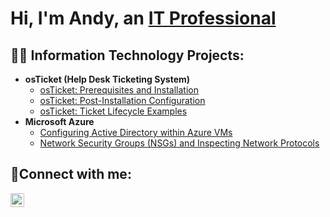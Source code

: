 <h1>Hi, I'm Andy, an <a href="https://www.linkedin.com/in/andy-gomez-7bb38128a/">IT Professional</a></h1>

<h2>👨‍💻 Information Technology Projects:</h2>

- <b>osTicket (Help Desk Ticketing System)</b>
  - [osTicket: Prerequisites and Installation](https://github.com/aGomez1241/osticket-prereqs)
  - [osTicket: Post-Installation Configuration](https://github.com/aGomez1241/post-install-config)
  - [osTicket: Ticket Lifecycle Examples](https://github.com/aGomez1241/ticket-lifecycle)
- <b>Microsoft Azure</b>
  - [Configuring Active Directory within Azure VMs](https://github.com/aGomez1241/configure-ad)
  - [Network Security Groups (NSGs) and Inspecting Network Protocols](https://github.com/andy-gomez-7bb38128a/azure-network-protocols)

<h2>🤳Connect with me:</h2>

[<img align="left" alt="Andy | LinkedIn" width="22px" src="https://cdn.jsdelivr.net/npm/simple-icons@v3/icons/linkedin.svg" />][linkedin]


[linkedin]: https://www.linkedin.com/in/andy-gomez-7bb38128a/
